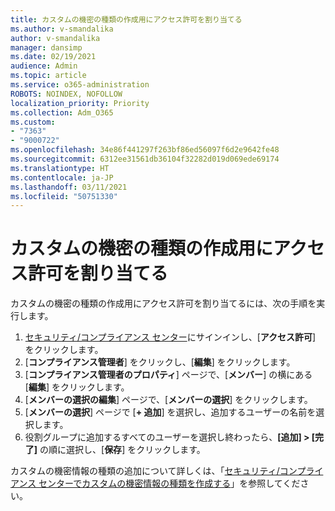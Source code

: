```yaml
---
title: カスタムの機密の種類の作成用にアクセス許可を割り当てる
ms.author: v-smandalika
author: v-smandalika
manager: dansimp
ms.date: 02/19/2021
audience: Admin
ms.topic: article
ms.service: o365-administration
ROBOTS: NOINDEX, NOFOLLOW
localization_priority: Priority
ms.collection: Adm_O365
ms.custom:
- "7363"
- "9000722"
ms.openlocfilehash: 34e86f441297f263bf86ed56097f6d2e9642fe48
ms.sourcegitcommit: 6312ee31561db36104f32282d019d069ede69174
ms.translationtype: HT
ms.contentlocale: ja-JP
ms.lasthandoff: 03/11/2021
ms.locfileid: "50751330"
---
```

# <a name="assign-permissions-for-custom-sensitive-information-type-creation"></a>カスタムの機密の種類の作成用にアクセス許可を割り当てる

カスタムの機密の種類の作成用にアクセス許可を割り当てるには、次の手順を実行します。

1. [セキュリティ/コンプライアンス センター](https://sip.protection.office.com/)にサインインし、[**アクセス許可**] をクリックします。
2. [**コンプライアンス管理者**] をクリックし、[**編集**] をクリックします。
3. [**コンプライアンス管理者のプロパティ**] ページで、[**メンバー**] の横にある [**編集**] をクリックします。
4. [**メンバーの選択の編集**] ページで、[**メンバーの選択**] をクリックします。
5. [**メンバーの選択**] ページで [**+ 追加**] を選択し、追加するユーザーの名前を選択します。
6. 役割グループに追加するすべてのユーザーを選択し終わったら、**[追加] > [完了]** の順に選択し、[**保存**] をクリックします。

カスタムの機密情報の種類の追加について詳しくは、「[セキュリティ/コンプライアンス センターでカスタムの機密情報の種類を作成する](https://docs.microsoft.com/microsoft-365/compliance/create-a-custom-sensitive-information-type)」を参照してください。